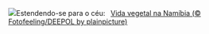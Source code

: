 ![](https://www.bing.com/th?id=OHR.AloeDichotomum_PT-BR7066173975_UHD.jpg&w=1000)Estendendo-se para o céu:&nbsp;&ensp;[Vida vegetal na Namíbia (© Fotofeeling/DEEPOL by plainpicture)](https://www.bing.com/th?id=OHR.AloeDichotomum_PT-BR7066173975_UHD.jpg)
<br><br/>
